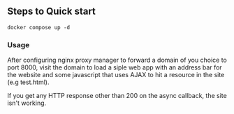 ## Steps to Quick start


```
docker compose up -d
```
### Usage

After configuring nginx proxy manager to forward a domain of you choice to port 8000, visit the domain to load a siple web app with an address bar for the website and some javascript that uses AJAX to hit a resource in the site (e.g test.html).

If you get any HTTP response other than 200 on the async callback, the site isn't working.
